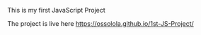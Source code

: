 This is my first JavaScript Project

The project is live here https://ossolola.github.io/1st-JS-Project/
